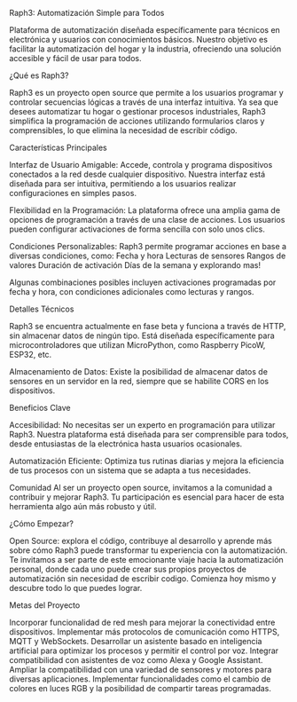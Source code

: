 Raph3: Automatización Simple para Todos

Plataforma de automatización diseñada específicamente para técnicos en electrónica y usuarios con conocimientos básicos. Nuestro objetivo es facilitar la automatización del hogar y la industria, ofreciendo una solución accesible y fácil de usar para todos.

¿Qué es Raph3?

Raph3 es un proyecto open source que permite a los usuarios programar y controlar secuencias lógicas a través de una interfaz intuitiva. Ya sea que desees automatizar tu hogar o gestionar procesos industriales, Raph3 simplifica la programación de acciones utilizando formularios claros y comprensibles, lo que elimina la necesidad de escribir código.

Características Principales

Interfaz de Usuario Amigable: Accede, controla y programa dispositivos conectados a la red desde cualquier dispositivo. Nuestra interfaz está diseñada para ser intuitiva, permitiendo a los usuarios realizar configuraciones en simples pasos.

Flexibilidad en la Programación: La plataforma ofrece una amplia gama de opciones de programación a través de una clase de acciones. Los usuarios pueden configurar activaciones de forma sencilla con solo unos clics.

Condiciones Personalizables: Raph3 permite programar acciones en base a diversas condiciones, como:
Fecha y hora
Lecturas de sensores
Rangos de valores
Duración de activación
Días de la semana
y explorando mas!

Algunas combinaciones posibles incluyen activaciones programadas por fecha y hora, con condiciones adicionales como lecturas y rangos.

Detalles Técnicos

Raph3 se encuentra actualmente en fase beta y funciona a través de HTTP, sin almacenar datos de ningún tipo. Está diseñada específicamente para microcontroladores que utilizan MicroPython, como Raspberry PicoW, ESP32, etc.

Almacenamiento de Datos: Existe la posibilidad de almacenar datos de sensores en un servidor en la red, siempre que se habilite CORS en los dispositivos.

Beneficios Clave

Accesibilidad: No necesitas ser un experto en programación para utilizar Raph3. Nuestra plataforma está diseñada para ser comprensible para todos, desde entusiastas de la electrónica hasta usuarios ocasionales.

Automatización Eficiente: Optimiza tus rutinas diarias y mejora la eficiencia de tus procesos con un sistema que se adapta a tus necesidades.

Comunidad  Al ser un proyecto open source, invitamos a la comunidad a contribuir y mejorar Raph3. Tu participación es esencial para hacer de esta herramienta algo aún más robusto y útil.

¿Cómo Empezar?

Open Source: explora el código, contribuye al desarrollo y aprende más sobre cómo Raph3 puede transformar tu experiencia con la automatización. Te invitamos a ser parte de este emocionante viaje hacia la automatización personal, donde cada uno puede crear sus propios proyectos de automatización sin necesidad de escribir codigo. Comienza hoy mismo y descubre todo lo que puedes lograr.

Metas del Proyecto

Incorporar funcionalidad de red mesh para mejorar la conectividad entre dispositivos.
Implementar más protocolos de comunicación como HTTPS, MQTT y WebSockets.
Desarrollar un asistente basado en inteligencia artificial para optimizar los procesos y permitir el control por voz.
Integrar compatibilidad con asistentes de voz como Alexa y Google Assistant.
Ampliar la compatibilidad con una variedad de sensores y motores para diversas aplicaciones.
Implementar funcionalidades como el cambio de colores en luces RGB y la posibilidad de compartir tareas programadas.
